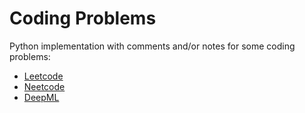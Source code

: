 # Coding Problems

Python implementation with comments and/or notes for some coding problems:

- [Leetcode](https://leetcode.com/)
- [Neetcode](https://neetcode.io/)
- [DeepML](https://www.deep-ml.com/)
